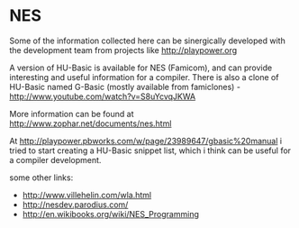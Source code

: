 # NES

Some of the information collected here can be sinergically developed with the development team from projects like http://playpower.org

A version of HU-Basic is available for NES (Famicom), and can provide interesting and useful information for a compiler. There is also a clone of HU-Basic named G-Basic (mostly available from famiclones) - http://www.youtube.com/watch?v=S8uYcvqJKWA

More information can be found at http://www.zophar.net/documents/nes.html

At http://playpower.pbworks.com/w/page/23989647/gbasic%20manual i tried to start creating a HU-Basic snippet list, which i think can be useful for a compiler development.

some other links:
* http://www.villehelin.com/wla.html
* http://nesdev.parodius.com/
* http://en.wikibooks.org/wiki/NES_Programming


